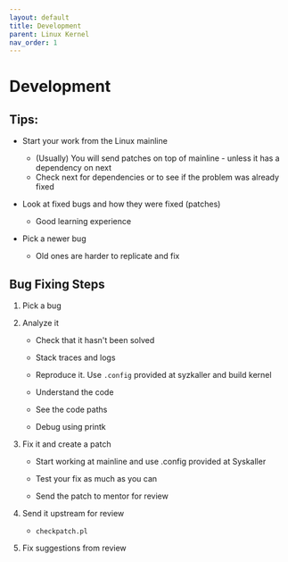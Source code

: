 ```yaml
---
layout: default
title: Development
parent: Linux Kernel
nav_order: 1
---
```


# Development

## Tips:

* Start your work from the Linux mainline

    * (Usually) You will send patches on top of mainline - unless it has a dependency on next
    * Check next for dependencies or to see if the problem was already fixed

* Look at fixed bugs and how they were fixed (patches)

    * Good learning experience

* Pick a newer bug
    
    * Old ones are harder to replicate and fix

## Bug Fixing Steps

1. Pick a bug

2. Analyze it

    * Check that it hasn't been solved

    * Stack traces and logs

    * Reproduce it. Use `.config` provided at syzkaller and build kernel

    * Understand the code

    * See the code paths

    * Debug using printk

3. Fix it and create a patch

    * Start working at mainline and use .config provided at Syskaller

    * Test your fix as much as you can

    * Send the patch to mentor for review

4. Send it upstream for review

    * `checkpatch.pl`

5. Fix suggestions from review
